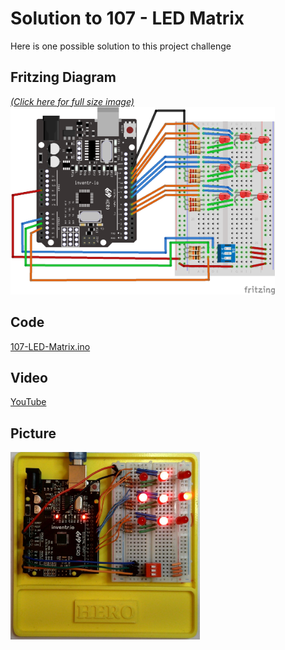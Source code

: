 # Solution to 107 - LED Matrix
Here is one possible solution to this project challenge

## Fritzing Diagram
<i>[(Click here for full size image)](107-LED-Matrix_bb.png)</i><br>
<img src="107-LED-Matrix_bb.png" height="300">

## Code
[107-LED-Matrix.ino](107-LED-Matrix.ino)

## Video
[YouTube](https://youtu.be/uWBt6etLnmM)

## Picture
<img src="107-LED-Matrix-Picture.jpg" height="300">
